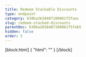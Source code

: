 ```yaml
---
title: Redeem Stackable Discounts
type: endpoint
category: 639ba2628407100061f5faac
slug: redeem-stacked-discounts
parentDoc: 639ba2658407100061f5fab5
hidden: false
order: 5
---
```

[block:html]
{
  "html": "<style>\n.LanguagePicker-divider { \n  display: none; }\n  \n[title=\"Toggle library\"] { \n  display: none; }\n</style>"
}
[/block]